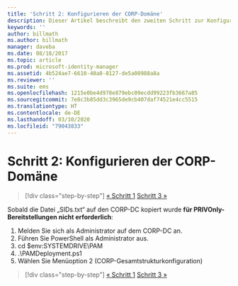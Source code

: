 ```yaml
---
title: 'Schritt 2: Konfigurieren der CORP-Domäne'
description: Dieser Artikel beschreibt den zweiten Schritt zur Konfiguration der CORP-Domäne. Hierzu gehört das Ausführen eines Skripts, nachdem die Datei „SIDs.txt“ auf den CORP-DC kopiert wurde.
keywords: ''
author: billmath
ms.author: billmath
manager: daveba
ms.date: 08/18/2017
ms.topic: article
ms.prod: microsoft-identity-manager
ms.assetid: 4b524ae7-6610-40a0-8127-de5a08988a8a
ms.reviewer: ''
ms.suite: ems
ms.openlocfilehash: 1215e0be4d978e879ebc09ecdd99223fb3667a85
ms.sourcegitcommit: 7e8c3b85dd3c3965de9cb407daf74521e4cc5515
ms.translationtype: HT
ms.contentlocale: de-DE
ms.lasthandoff: 03/10/2020
ms.locfileid: "79043833"
---
```

# <a name="step-2-configuring-the-corp-domain"></a>Schritt 2: Konfigurieren der CORP-Domäne

> [!div class="step-by-step"]
> [« Schritt 1](sp1-step1-configuring-priv-domain.md)
> [Schritt 3 »](sp1-step3-installing-configuring-sql.md)

Sobald die Datei „SIDs.txt“ auf den CORP-DC kopiert wurde **für PRIVOnly-Bereitstellungen nicht erforderlich**:

1. Melden Sie sich als Administrator auf dem CORP-DC an.
2. Führen Sie PowerShell als Administrator aus.
3. cd $env:SYSTEMDRIVE\PAM
4. .\PAMDeployment.ps1
5. Wählen Sie Menüoption 2 (CORP-Gesamtstrukturkonfiguration)

> [!div class="step-by-step"]
> [« Schritt 1](sp1-step1-configuring-priv-domain.md)
> [Schritt 3 »](sp1-step3-installing-configuring-sql.md)
